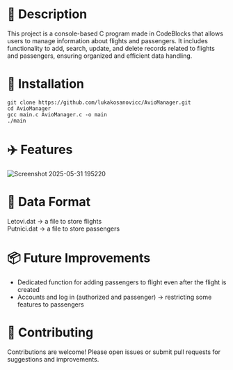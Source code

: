 # 📖 Description<br>
This project is a console-based C program made in CodeBlocks that allows users to manage information about flights and passengers. It includes functionality to add, search, update, and delete records related to flights and passengers, ensuring organized and efficient data handling.

# 🚀 Installation<br>
`git clone https://github.com/lukakosanovicc/AvioManager.git`<br>
`cd AvioManager`<br>
`gcc main.c AvioManager.c -o main`<br>
`./main`<br>

# ✈️ Features
![Screenshot 2025-05-31 195220](https://github.com/user-attachments/assets/f80c21d9-b9be-48c0-b4bd-eef3f9c4d745)

# 📝 Data Format<br>
Letovi.dat -> a file to store flights<br>
Putnici.dat -> a file to store passengers<br>

# 📦 Future Improvements
- Dedicated function for adding passengers to flight even after the flight is created
- Accounts and log in (authorized and passenger) -> restricting some features to passengers

# 🤝 Contributing<br>
Contributions are welcome! Please open issues or submit pull requests for suggestions and improvements.
